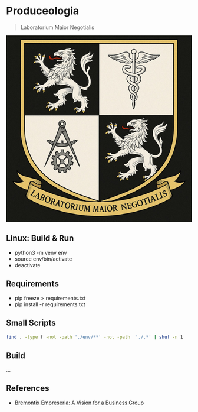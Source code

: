 # Produceologia

> Laboratorium Maior Negotialis

![image](img/logo.png)

## Linux: Build & Run

- python3 -m venv env   
- source env/bin/activate
- deactivate

## Requirements

- pip freeze > requirements.txt
- pip install -r requirements.txt

## Small Scripts

```bash
find . -type f -not -path './env/**' -not -path  './.*' | shuf -n 1
```

## Build

...

## References

- [Bremontix Empreseria: A Vision for a Business Group](https://www.notion.so/Bremontix-Empreseria-A-Vision-for-a-Business-Group-17dd38c7497c80c6ae3cc59eb66fcab2?source=copy_link)